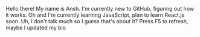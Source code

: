 Hello there!
My name is Ansh.
I'm currently new to GitHub, figuring out how it works.
Oh and I'm currently learning JavaScript, plan to learn React.js soon. 
Uh, I don't talk much so I guess that's about it?
Press F5 to refresh, maybe I updated my bio
